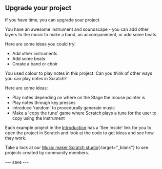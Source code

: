 ## Upgrade your project

If you have time, you can upgrade your project. 

You have an awesome instrument and soundscape - you can add other layers to the music to make a band, an accompaniment, or add some beats.

Here are some ideas you could try:
- Add other instruments
- Add some beats
- Create a band or choir

You used colour to play notes in this project. Can you think of other ways you can play notes in Scratch?

Here are some ideas:
- Play notes depending on where on the Stage the mouse pointer is
- Play notes through key presses
- Introduce 'random' to procedurally generate music
- Make a 'copy the tune' game where Scratch plays a tune for the user to copy using the instrument

Each example project in the [Introduction](.) has a ‘See Inside’ link for you to open the project in Scratch and look at the code to get ideas and see how they work.

Take a look at our [Music maker Scratch studio](https://scratch.mit.edu/studios/30122192){:target="_blank"} to see projects created by community members.

--- save ---

